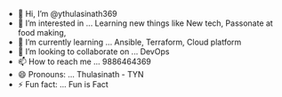 - 👋 Hi, I’m @ythulasinath369
- 👀 I’m interested in ... Learning new things like New tech, Passonate at food making, 
- 🌱 I’m currently learning ... Ansible, Terraform, Cloud platform
- 💞️ I’m looking to collaborate on ... DevOps
- 📫 How to reach me ... 9886464369
- 😄 Pronouns: ... Thulasinath - TYN
- ⚡ Fun fact: ... Fun is Fact

<!---
ythulasinath369/ythulasinath369 is a ✨ special ✨ repository because its `README.md` (this file) appears on your GitHub profile.
You can click the Preview link to take a look at your changes.
--->
